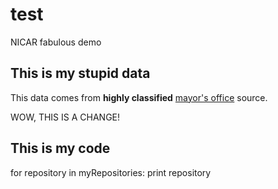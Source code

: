 # test
NICAR fabulous demo

## This is my stupid data
This data comes from **highly classified** [mayor's office](http://cityofchicago.org) source.

WOW, THIS IS A CHANGE!

## This is my code

for repository in myRepositories:
  print repository

